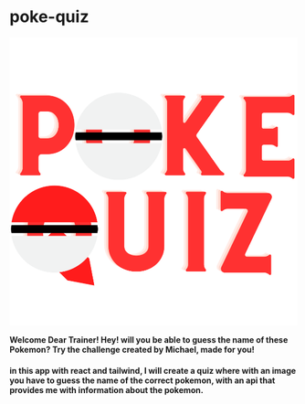 # poke-quiz
![](poke-quiz/public/poke-quiz-logo(createdByMikixiT).svg) 
<br>


**Welcome Dear Trainer!
Hey! will you be able to guess the name of these Pokemon?
Try the challenge created by Michael, made for you!**








<h4>
in this app with react and tailwind, I will create a quiz where with an image you have to guess the name of the correct pokemon, with an api that provides me with information about the pokemon.
</h4>
